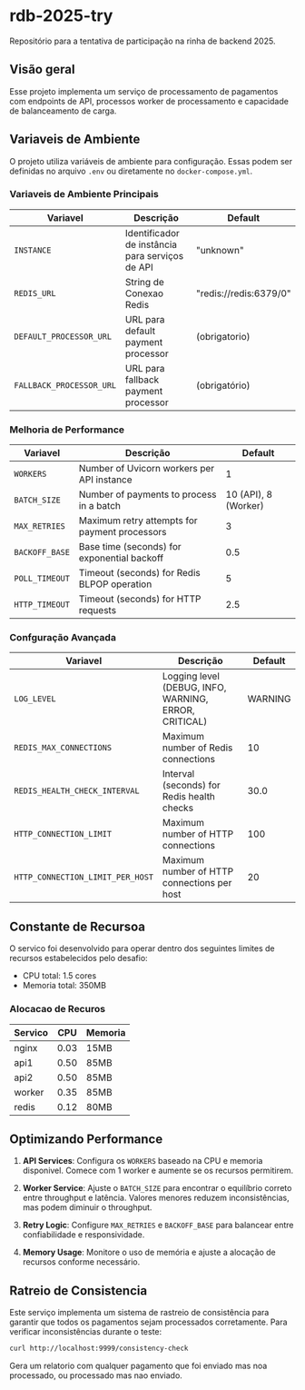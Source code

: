 # rdb-2025-try
Repositório para a tentativa de participação na rinha de backend 2025.

## Visão geral
Esse projeto implementa um serviço de processamento de pagamentos com endpoints de API, processos worker de processamento e capacidade de balanceamento de carga.

## Variaveis de Ambiente

O projeto utiliza variáveis de ambiente para configuração. Essas podem ser definidas no arquivo `.env` ou diretamente no `docker-compose.yml`.

### Variaveis de Ambiente Principais

| Variavel | Descrição | Default |
|----------|-------------|---------|
| `INSTANCE` | Identificador de instância para serviços de API | "unknown" |
| `REDIS_URL` | String de Conexao Redis | "redis://redis:6379/0" |
| `DEFAULT_PROCESSOR_URL` | URL para default payment processor | (obrigatorio) |
| `FALLBACK_PROCESSOR_URL` | URL para fallback payment processor | (obrigatório) |

### Melhoria de Performance

| Variavel | Descrição | Default |
|----------|-------------|---------|
| `WORKERS` | Number of Uvicorn workers per API instance | 1 |
| `BATCH_SIZE` | Number of payments to process in a batch | 10 (API), 8 (Worker) |
| `MAX_RETRIES` | Maximum retry attempts for payment processors | 3 |
| `BACKOFF_BASE` | Base time (seconds) for exponential backoff | 0.5 |
| `POLL_TIMEOUT` | Timeout (seconds) for Redis BLPOP operation | 5 |
| `HTTP_TIMEOUT` | Timeout (seconds) for HTTP requests | 2.5 |

### Confguração Avançada

| Variavel | Descrição | Default |
|----------|-------------|---------|
| `LOG_LEVEL` | Logging level (DEBUG, INFO, WARNING, ERROR, CRITICAL) | WARNING |
| `REDIS_MAX_CONNECTIONS` | Maximum number of Redis connections | 10 |
| `REDIS_HEALTH_CHECK_INTERVAL` | Interval (seconds) for Redis health checks | 30.0 |
| `HTTP_CONNECTION_LIMIT` | Maximum number of HTTP connections | 100 |
| `HTTP_CONNECTION_LIMIT_PER_HOST` | Maximum number of HTTP connections per host | 20 |

## Constante de Recursoa

O servico foi desenvolvido para operar dentro dos seguintes limites de recursos estabelecidos pelo desafio:
- CPU total: 1.5 cores
- Memoria total: 350MB

### Alocacao de Recuros

| Servico | CPU | Memoria |
|---------|-----|--------|
| nginx | 0.03 | 15MB |
| api1 | 0.50 | 85MB |
| api2 | 0.50 | 85MB |
| worker | 0.35 | 85MB |
| redis | 0.12 | 80MB |

## Optimizando Performance

1. **API Services**: Configura os `WORKERS` baseado na CPU e memoria disponivel. Comece com 1 worker e aumente se os recursos permitirem.

2. **Worker Service**: Ajuste o `BATCH_SIZE` para encontrar o equilíbrio correto entre throughput e latência. Valores menores reduzem inconsistências, mas podem diminuir o throughput.

3. **Retry Logic**: Configure `MAX_RETRIES` e `BACKOFF_BASE`  para balancear entre confiabilidade e responsividade.

4. **Memory Usage**: Monitore o uso de memória e ajuste a alocação de recursos conforme necessário.

## Ratreio de Consistencia

Este serviço implementa um sistema de rastreio de consistência para garantir que todos os pagamentos sejam processados corretamente. Para verificar inconsistências durante o teste:

```bash
curl http://localhost:9999/consistency-check
```

Gera um relatorio com qualquer pagamento que foi enviado mas noa processado, ou processado mas nao enviado.

